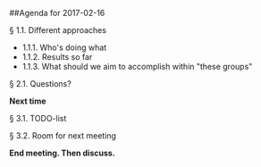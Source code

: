 ##Agenda for 2017-02-16

§ 1.1. Different approaches
  * 1.1.1. Who's doing what
  * 1.1.2. Results so far
  * 1.1.3. What should we aim to accomplish within "these groups"
  

§ 2.1. Questions?
 
__Next time__

§ 3.1. TODO-list

§ 3.2. Room for next meeting

**End meeting. Then discuss.**
